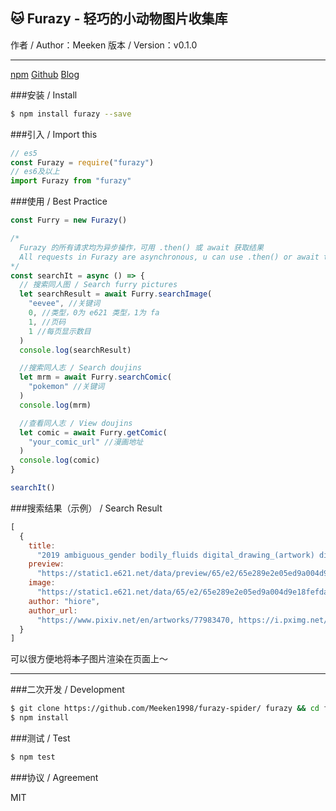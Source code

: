 ## 🐱 Furazy - 轻巧的小动物图片收集库

作者 / Author：Meeken
版本 / Version：v0.1.0

---

[npm](https://www.npmjs.com/package/furazy)
[Github](https://github.com/Meeken1998)
[Blog](https://meek3n.cn)

###安装 / Install


```bash
$ npm install furazy --save
```

###引入 / Import this


```js
// es5
const Furazy = require("furazy")
// es6及以上
import Furazy from "furazy"
```

###使用 / Best Practice


```js
const Furry = new Furazy()

/*
  Furazy 的所有请求均为异步操作，可用 .then() 或 await 获取结果
  All requests in Furazy are asynchronous, u can use .then() or await to get results.
*/
const searchIt = async () => {
  // 搜索同人图 / Search furry pictures
  let searchResult = await Furry.searchImage(
    "eevee", //关键词
    0, //类型，0为 e621 类型，1为 fa
    1, //页码
    1 //每页显示数目
  )
  console.log(searchResult)

  //搜索同人志 / Search doujins
  let mrm = await Furry.searchComic(
    "pokemon" //关键词
  )
  console.log(mrm)

  //查看同人志 / View doujins
  let comic = await Furry.getComic(
    "your_comic_url" //漫画地址
  )
  console.log(comic)
}

searchIt()
```

###搜索结果（示例） / Search Result


```js
[
  {
    title:
      "2019 ambiguous_gender bodily_fluids digital_drawing_(artwork) digital_media_(artwork) dragon dragonite drooling duo eevee feral hiore hi_res imminent_vore larger_pred licking licking_lips macro mammal nintendo oral_vore pokémon pokémon_(species) saliva simple_background size_difference slightly_chubby soft_vore tongue tongue_out video_games vore white_background",
    preview:
      "https://static1.e621.net/data/preview/65/e2/65e289e2e05ed9a004d9e18fefda2962.jpg",
    image:
      "https://static1.e621.net/data/65/e2/65e289e2e05ed9a004d9e18fefda2962.png",
    author: "hiore",
    author_url:
      "https://www.pixiv.net/en/artworks/77983470, https://i.pximg.net/img-original/img/2019/11/25/03/37/25/77983470_p2.png, https://www.pixiv.net/member.php?id=45363288, https://twitter.com/D0Sd0ou3fm1R1rB/status/1196483299465519105"
  }
]
```

可以很方便地将~~本子~~图片渲染在页面上～


---


###二次开发 / Development


```bash
$ git clone https://github.com/Meeken1998/furazy-spider/ furazy && cd furazy
$ npm install
```

###测试 / Test


```bash
$ npm test
```

###协议 / Agreement


MIT
